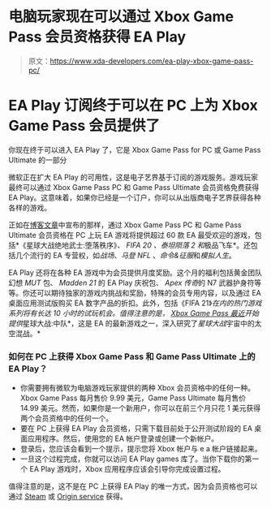 # 电脑玩家现在可以通过 Xbox Game Pass 会员资格获得 EA Play

> 原文：<https://www.xda-developers.com/ea-play-xbox-game-pass-pc/>

# EA Play 订阅终于可以在 PC 上为 Xbox Game Pass 会员提供了

你现在终于可以进入 EA Play 了，它是 Xbox Game Pass for PC 或 Game Pass Ultimate 的一部分

微软正在扩大 EA Play 的可用性，这是电子艺界基于订阅的游戏服务。游戏玩家最终可以通过 Xbox Game Pass PC 和 Game Pass Ultimate 会员资格免费获得 EA Play。这意味着，如果你已经是一个订户，你可以从出版商电子艺界获得各种各样的游戏。

正如在[博客文章](https://news.xbox.com/en-us/2021/03/17/ea-play-coming-to-pc-for-xbox-game-pass/)中宣布的那样，通过 Xbox Game Pass PC 和 Game Pass Ultimate 会员资格在 PC 上玩 EA 游戏将提供超过 60 款 EA 最受欢迎的游戏，包括*《星球大战绝地武士:堕落秩序》*、 *FIFA 20* 、*泰坦陨落 2* 和*极品飞车*。还包括几个流行的 EA 专营权，如*战场*、*马登 NFL* 、*命令&征服*和*模拟人生*。

EA Play 还将在各种 EA 游戏中为会员提供月度奖励。这个月的福利包括黄金团队幻想 *MUT* 包、 *Madden 21* 的 EA Play 庆祝包、 *Apex 传奇*的 N7 武器护身符等等。你还可以期待独家的游戏内挑战和奖励，特殊的会员专用内容，以及通过 EA 桌面应用测试版购买 EA 数字产品的折扣。此外，包括《FIFA 21》*在内的热门游戏系列将有长达 10 小时的试玩机会。值得注意的是， [Xbox Game Pass 最近](https://www.xda-developers.com/xbox-game-pass-update-wave-2/)开始提供*星球大战:中队*，这是 EA 的最新游戏之一，深入研究了*星球大战*宇宙中的太空混战。*

### 如何在 PC 上获得 Xbox Game Pass 和 Game Pass Ultimate 上的 EA Play？

*   你需要拥有微软为电脑游戏玩家提供的两种 Xbox 会员资格中的任何一种。Xbox Game Pass 每月售价 9.99 美元，Game Pass Ultimate 每月售价 14.99 美元。然而，如果你是一个新用户，你可以在前三个月只花 1 美元获得两个会员资格中的任何一个。
*   要在 PC 上获得 EA Play 会员资格，只需下载目前处于公开测试阶段的 EA 桌面应用程序。然后，使用您的 EA 帐户登录或创建一个新帐户。
*   登录后，您应该会看到一个提示，提示您将 Xbox 帐户与 e a 帐户链接起来。
*   一旦这个过程完成，你就可以访问 EA Play games 库了。当你下载你的第一个 EA Play 游戏时，Xbox 应用程序应该会引导你完成设置过程。

值得注意的是，这不是在 PC 上获得 EA Play 的唯一方式，因为会员资格也可以通过 [Steam](https://store.steampowered.com/) 或 [Origin service](https://www.origin.com/ind/en-us/store) 获得。